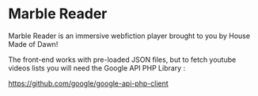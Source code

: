 Marble Reader
============

Marble Reader is an immersive webfiction player brought to you by House Made of Dawn!


The front-end works with pre-loaded JSON files, but to fetch youtube videos lists you will need the Google API PHP Library :

https://github.com/google/google-api-php-client
